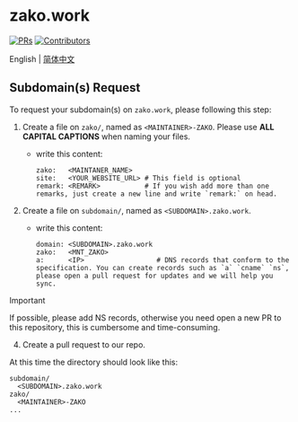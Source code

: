 # zako.work

[![PRs](https://img.shields.io/github/issues-pr-closed-raw/MuskaNet/zako.work.svg?style=flat-square&colorB=FF69B4&label=pull%20requests)](https://github.com/MuskaNet/zako.work/pulls?q=is%3Apr+is%3Aclosed+label%3Aadd)
[![Contributors](https://img.shields.io/github/contributors-anon/MuskaNet/zako.work.svg?color=228B22&style=flat-square)](https://github.com/MuskaNet/zako.work/graphs/contributors)

English | [简体中文](./README_zh-CN.md)

## Subdomain(s) Request

To request your subdomain(s) on `zako.work`, please following this step:

1. Create a file on `zako/`, named as `<MAINTAINER>-ZAKO`. Please use **ALL CAPITAL CAPTIONS** when naming your files.
    - write this content:

      ```plaintext
      zako:   <MAINTANER_NAME>
      site:   <YOUR_WEBSITE_URL> # This field is optional
      remark: <REMARK>           # If you wish add more than one remarks, just create a new line and write `remark:` on head.
      ```

2. Create a file on `subdomain/`, named as `<SUBDOMAIN>.zako.work`.
    - write this content:

      ```plaintext
      domain: <SUBDOMAIN>.zako.work
      zako:   <MNT_ZAKO>
      a:      <IP>                  # DNS records that conform to the specification. You can create records such as `a` `cname` `ns`, please open a pull request for updates and we will help you sync.
      ```

> [!IMPORTANT]  
> If possible, please add NS records, otherwise you need open a new PR to this repository, this is cumbersome and time-consuming.

4. Create a pull request to our repo.

At this time the directory should look like this:

```plaintext
subdomain/
  <SUBDOMAIN>.zako.work
zako/
  <MAINTAINER>-ZAKO
...
```
